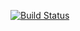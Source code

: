 [![Build Status](https://travis-ci.org/eustatos/typescript-nodejs-starter.svg?branch=master)](https://travis-ci.org/eustatos/typescript-nodejs-starter)